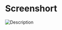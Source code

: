 # Screenshort
![Description](https://github.com/PisethPT/Five-Dices-Challenge/assets/141244421/867d1d25-d565-45a3-ae00-790691e2b49f)
